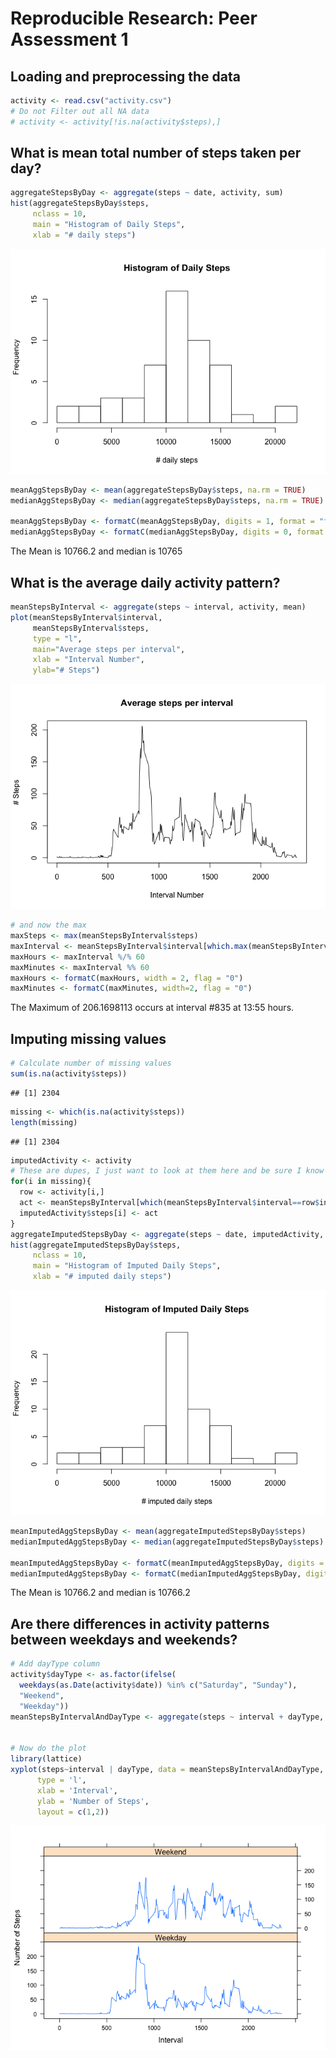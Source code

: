 # Reproducible Research: Peer Assessment 1


## Loading and preprocessing the data

```r
activity <- read.csv("activity.csv")
# Do not Filter out all NA data
# activity <- activity[!is.na(activity$steps),]
```

## What is mean total number of steps taken per day?

```r
aggregateStepsByDay <- aggregate(steps ~ date, activity, sum)
hist(aggregateStepsByDay$steps,
     nclass = 10, 
     main = "Histogram of Daily Steps",
     xlab = "# daily steps")
```

![](PA1_files/figure-html/unnamed-chunk-2-1.png)<!-- -->

```r
meanAggStepsByDay <- mean(aggregateStepsByDay$steps, na.rm = TRUE)
medianAggStepsByDay <- median(aggregateStepsByDay$steps, na.rm = TRUE)

meanAggStepsByDay <- formatC(meanAggStepsByDay, digits = 1, format = "f")
medianAggStepsByDay <- formatC(medianAggStepsByDay, digits = 0, format = "f")
```

The Mean is 10766.2 and median is 10765



## What is the average daily activity pattern?

```r
meanStepsByInterval <- aggregate(steps ~ interval, activity, mean)
plot(meanStepsByInterval$interval,
     meanStepsByInterval$steps,
     type = "l", 
     main="Average steps per interval", 
     xlab = "Interval Number", 
     ylab="# Steps")
```

![](PA1_files/figure-html/unnamed-chunk-3-1.png)<!-- -->

```r
# and now the max
maxSteps <- max(meanStepsByInterval$steps)
maxInterval <- meanStepsByInterval$interval[which.max(meanStepsByInterval$steps)]
maxHours <- maxInterval %/% 60
maxMinutes <- maxInterval %% 60
maxHours <- formatC(maxHours, width = 2, flag = "0")
maxMinutes <- formatC(maxMinutes, width=2, flag = "0")
```

The Maximum of 206.1698113 occurs at interval #835 at 13:55 hours.

## Imputing missing values

```r
# Calculate number of missing values
sum(is.na(activity$steps))
```

```
## [1] 2304
```

```r
missing <- which(is.na(activity$steps))
length(missing)
```

```
## [1] 2304
```

```r
imputedActivity <- activity
# These are dupes, I just want to look at them here and be sure I know what I'm looking at
for(i in missing){
  row <- activity[i,]
  act <- meanStepsByInterval[which(meanStepsByInterval$interval==row$interval),]$steps
  imputedActivity$steps[i] <- act
}
aggregateImputedStepsByDay <- aggregate(steps ~ date, imputedActivity, sum)
hist(aggregateImputedStepsByDay$steps,
     nclass = 10, 
     main = "Histogram of Imputed Daily Steps",
     xlab = "# imputed daily steps")
```

![](PA1_files/figure-html/unnamed-chunk-4-1.png)<!-- -->

```r
meanImputedAggStepsByDay <- mean(aggregateImputedStepsByDay$steps)
medianImputedAggStepsByDay <- median(aggregateImputedStepsByDay$steps)

meanImputedAggStepsByDay <- formatC(meanImputedAggStepsByDay, digits = 1, format = "f")
medianImputedAggStepsByDay <- formatC(medianImputedAggStepsByDay, digits = 1, format = "f")
```

The Mean is 10766.2 and median is 10766.2


## Are there differences in activity patterns between weekdays and weekends?

```r
# Add dayType column
activity$dayType <- as.factor(ifelse(
  weekdays(as.Date(activity$date)) %in% c("Saturday", "Sunday"),
  "Weekend", 
  "Weekday"))
meanStepsByIntervalAndDayType <- aggregate(steps ~ interval + dayType, activity, mean)


# Now do the plot
library(lattice)
xyplot(steps~interval | dayType, data = meanStepsByIntervalAndDayType,
      type = 'l',
      xlab = 'Interval',
      ylab = 'Number of Steps',
      layout = c(1,2))
```

![](PA1_files/figure-html/unnamed-chunk-5-1.png)<!-- -->
